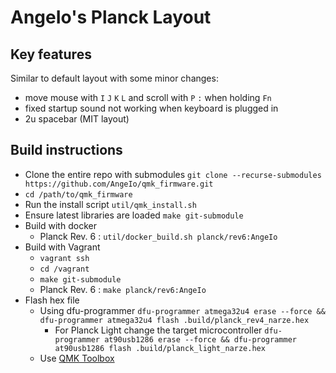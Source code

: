 # AngeIo's Planck Layout

## Key features
Similar to default layout with some minor changes:
- move mouse with `I` `J` `K` `L` and scroll with `P` `:` when holding `Fn`
- fixed startup sound not working when keyboard is plugged in
- 2u spacebar (MIT layout)

## Build instructions
- Clone the entire repo with submodules `git clone --recurse-submodules https://github.com/AngeIo/qmk_firmware.git`
- `cd /path/to/qmk_firmware`
- Run the install script `util/qmk_install.sh`
- Ensure latest libraries are loaded `make git-submodule`
- Build with docker
  - Planck Rev. 6 : `util/docker_build.sh planck/rev6:AngeIo`
- Build with Vagrant
  - `vagrant ssh`
  - `cd /vagrant`
  - `make git-submodule`
  - Planck Rev. 6 : `make planck/rev6:AngeIo`
- Flash hex file
  - Using dfu-programmer `dfu-programmer atmega32u4 erase --force && dfu-programmer atmega32u4 flash .build/planck_rev4_narze.hex`
    - For Planck Light change the target microcontroller `dfu-programmer at90usb1286 erase --force && dfu-programmer at90usb1286 flash .build/planck_light_narze.hex`
  - Use [QMK Toolbox](https://github.com/qmk/qmk_toolbox/releases)
